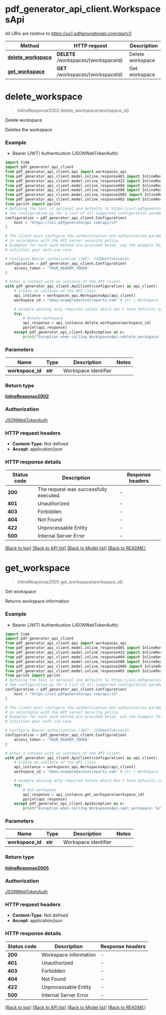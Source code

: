 # pdf_generator_api_client.WorkspacesApi

All URIs are relative to *https://us1.pdfgeneratorapi.com/api/v3*

Method | HTTP request | Description
------------- | ------------- | -------------
[**delete_workspace**](WorkspacesApi.md#delete_workspace) | **DELETE** /workspaces/{workspaceId} | Delete workspace
[**get_workspace**](WorkspacesApi.md#get_workspace) | **GET** /workspaces/{workspaceId} | Get workspace


# **delete_workspace**
> InlineResponse2002 delete_workspace(workspace_id)

Delete workspace

Deletes the workspace

### Example

* Bearer (JWT) Authentication (JSONWebTokenAuth):
```python
import time
import pdf_generator_api_client
from pdf_generator_api_client.api import workspaces_api
from pdf_generator_api_client.model.inline_response401 import InlineResponse401
from pdf_generator_api_client.model.inline_response422 import InlineResponse422
from pdf_generator_api_client.model.inline_response404 import InlineResponse404
from pdf_generator_api_client.model.inline_response500 import InlineResponse500
from pdf_generator_api_client.model.inline_response2002 import InlineResponse2002
from pdf_generator_api_client.model.inline_response403 import InlineResponse403
from pprint import pprint
# Defining the host is optional and defaults to https://us1.pdfgeneratorapi.com/api/v3
# See configuration.py for a list of all supported configuration parameters.
configuration = pdf_generator_api_client.Configuration(
    host = "https://us1.pdfgeneratorapi.com/api/v3"
)

# The client must configure the authentication and authorization parameters
# in accordance with the API server security policy.
# Examples for each auth method are provided below, use the example that
# satisfies your auth use case.

# Configure Bearer authorization (JWT): JSONWebTokenAuth
configuration = pdf_generator_api_client.Configuration(
    access_token = 'YOUR_BEARER_TOKEN'
)

# Enter a context with an instance of the API client
with pdf_generator_api_client.ApiClient(configuration) as api_client:
    # Create an instance of the API class
    api_instance = workspaces_api.WorkspacesApi(api_client)
    workspace_id = "demo.example@actualreports.com" # str | Workspace identifier

    # example passing only required values which don't have defaults set
    try:
        # Delete workspace
        api_response = api_instance.delete_workspace(workspace_id)
        pprint(api_response)
    except pdf_generator_api_client.ApiException as e:
        print("Exception when calling WorkspacesApi->delete_workspace: %s\n" % e)
```


### Parameters

Name | Type | Description  | Notes
------------- | ------------- | ------------- | -------------
 **workspace_id** | **str**| Workspace identifier |

### Return type

[**InlineResponse2002**](InlineResponse2002.md)

### Authorization

[JSONWebTokenAuth](../README.md#JSONWebTokenAuth)

### HTTP request headers

 - **Content-Type**: Not defined
 - **Accept**: application/json


### HTTP response details
| Status code | Description | Response headers |
|-------------|-------------|------------------|
**200** | The request was successfully executed. |  -  |
**401** | Unauthorized |  -  |
**403** | Forbidden |  -  |
**404** | Not Found |  -  |
**422** | Unprocessable Entity |  -  |
**500** | Internal Server Error |  -  |

[[Back to top]](#) [[Back to API list]](../README.md#documentation-for-api-endpoints) [[Back to Model list]](../README.md#documentation-for-models) [[Back to README]](../README.md)

# **get_workspace**
> InlineResponse2005 get_workspace(workspace_id)

Get workspace

Returns workspace information

### Example

* Bearer (JWT) Authentication (JSONWebTokenAuth):
```python
import time
import pdf_generator_api_client
from pdf_generator_api_client.api import workspaces_api
from pdf_generator_api_client.model.inline_response401 import InlineResponse401
from pdf_generator_api_client.model.inline_response422 import InlineResponse422
from pdf_generator_api_client.model.inline_response404 import InlineResponse404
from pdf_generator_api_client.model.inline_response500 import InlineResponse500
from pdf_generator_api_client.model.inline_response2005 import InlineResponse2005
from pdf_generator_api_client.model.inline_response403 import InlineResponse403
from pprint import pprint
# Defining the host is optional and defaults to https://us1.pdfgeneratorapi.com/api/v3
# See configuration.py for a list of all supported configuration parameters.
configuration = pdf_generator_api_client.Configuration(
    host = "https://us1.pdfgeneratorapi.com/api/v3"
)

# The client must configure the authentication and authorization parameters
# in accordance with the API server security policy.
# Examples for each auth method are provided below, use the example that
# satisfies your auth use case.

# Configure Bearer authorization (JWT): JSONWebTokenAuth
configuration = pdf_generator_api_client.Configuration(
    access_token = 'YOUR_BEARER_TOKEN'
)

# Enter a context with an instance of the API client
with pdf_generator_api_client.ApiClient(configuration) as api_client:
    # Create an instance of the API class
    api_instance = workspaces_api.WorkspacesApi(api_client)
    workspace_id = "demo.example@actualreports.com" # str | Workspace identifier

    # example passing only required values which don't have defaults set
    try:
        # Get workspace
        api_response = api_instance.get_workspace(workspace_id)
        pprint(api_response)
    except pdf_generator_api_client.ApiException as e:
        print("Exception when calling WorkspacesApi->get_workspace: %s\n" % e)
```


### Parameters

Name | Type | Description  | Notes
------------- | ------------- | ------------- | -------------
 **workspace_id** | **str**| Workspace identifier |

### Return type

[**InlineResponse2005**](InlineResponse2005.md)

### Authorization

[JSONWebTokenAuth](../README.md#JSONWebTokenAuth)

### HTTP request headers

 - **Content-Type**: Not defined
 - **Accept**: application/json


### HTTP response details
| Status code | Description | Response headers |
|-------------|-------------|------------------|
**200** | Workspace information |  -  |
**401** | Unauthorized |  -  |
**403** | Forbidden |  -  |
**404** | Not Found |  -  |
**422** | Unprocessable Entity |  -  |
**500** | Internal Server Error |  -  |

[[Back to top]](#) [[Back to API list]](../README.md#documentation-for-api-endpoints) [[Back to Model list]](../README.md#documentation-for-models) [[Back to README]](../README.md)

